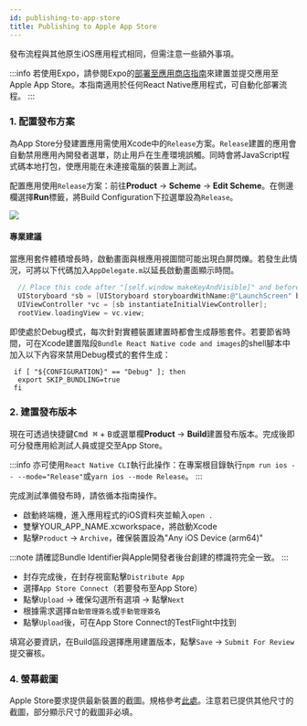 ```yaml
---
id: publishing-to-app-store
title: Publishing to Apple App Store
---
```


發布流程與其他原生iOS應用程式相同，但需注意一些額外事項。

:::info
若使用Expo，請參閱Expo的[部署至應用商店指南](https://docs.expo.dev/distribution/app-stores/)來建置並提交應用至Apple App Store。本指南適用於任何React Native應用程式，可自動化部署流程。
:::

### 1. 配置發布方案

為App Store分發建置應用需使用Xcode中的`Release`方案。`Release`建置的應用會自動禁用應用內開發者選單，防止用戶在生產環境誤觸。同時會將JavaScript程式碼本地打包，使應用能在未連接電腦的裝置上測試。

配置應用使用`Release`方案：前往**Product** → **Scheme** → **Edit Scheme**。在側邊欄選擇**Run**標籤，將Build Configuration下拉選單設為`Release`。

![](/docs/assets/ConfigureReleaseScheme.png)

#### 專業建議

當應用套件體積增長時，啟動畫面與根應用視圖間可能出現白屏閃爍。若發生此情況，可將以下代碼加入`AppDelegate.m`以延長啟動畫面顯示時間。

```objectivec
  // Place this code after "[self.window makeKeyAndVisible]" and before "return YES;"
  UIStoryboard *sb = [UIStoryboard storyboardWithName:@"LaunchScreen" bundle:nil];
  UIViewController *vc = [sb instantiateInitialViewController];
  rootView.loadingView = vc.view;
```

即使處於Debug模式，每次針對實體裝置建置時都會生成靜態套件。若要節省時間，可在Xcode建置階段`Bundle React Native code and images`的shell腳本中加入以下內容來禁用Debug模式的套件生成：

```shell
 if [ "${CONFIGURATION}" == "Debug" ]; then
  export SKIP_BUNDLING=true
 fi
```

### 2. 建置發布版本

現在可透過快捷鍵<kbd>Cmd ⌘</kbd> + <kbd>B</kbd>或選單欄**Product** → **Build**建置發布版本。完成後即可分發應用給測試人員或提交至App Store。

:::info
亦可使用`React Native CLI`執行此操作：在專案根目錄執行`npm run ios -- --mode="Release"`或`yarn ios --mode Release`。
:::

完成測試準備發布時，請依循本指南操作。

- 啟動終端機，進入應用程式的iOS資料夾並輸入`open .`
- 雙擊YOUR_APP_NAME.xcworkspace，將啟動Xcode
- 點擊`Product` → `Archive`，確保裝置設為"Any iOS Device (arm64)"

:::note
請確認Bundle Identifier與Apple開發者後台創建的標識符完全一致。
:::

- 封存完成後，在封存視窗點擊`Distribute App`
- 選擇`App Store Connect`（若要發布至App Store）
- 點擊`Upload` → 確保勾選所有選項 → 點擊`Next`
- 根據需求選擇`自動管理簽名`或`手動管理簽名`
- 點擊`Upload`後，可在App Store Connect的TestFlight中找到

填寫必要資訊，在Build區段選擇應用建置版本，點擊`Save` → `Submit For Review`提交審核。

### 4. 螢幕截圖

Apple Store要求提供最新裝置的截圖。規格參考[此處](https://developer.apple.com/help/app-store-connect/reference/screenshot-specifications/)。注意若已提供其他尺寸的截圖，部分顯示尺寸的截圖非必填。